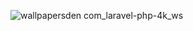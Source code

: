 
![wallpapersden com_laravel-php-4k_ws](https://user-images.githubusercontent.com/83092217/158082293-4298926b-61f2-44ca-84bb-c63c897a9329.jpg)
